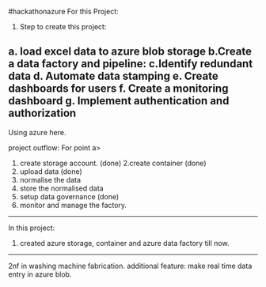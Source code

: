  #hackathonazure
 For this Project:

1. Step to create this project:

a. load excel data to azure blob storage
b.Create a data factory and pipeline:
c.Identify redundant data
d. Automate data stamping
e. Create dashboards for users
f. Create a monitoring dashboard
g. Implement authentication and authorization
----------------------------------------------
Using azure here.

project outflow:
For point a>
1. create storage account. (done)
2.create container (done)
3. upload data (done)
4. normalise the data
5. store the normalised data
6. setup data governance (done)
7. monitor and manage the factory.
-------------------------------------------
In this project:
1. created azure storage, container and azure data factory till now.
-----------------------------------------
2nf in washing machine fabrication.
additional feature: 
make real time data entry in azure blob.
